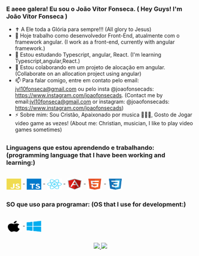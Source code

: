 ### E aeee galera! Eu sou o João Vítor Fonseca. ( Hey Guys! I'm João Vítor Fonseca )

- ✝️ A Ele toda a Glória para sempre!!! (All glory to Jesus)
- 🔭 Hoje trabalho como desenvolvedor Front-End, atualmente com o framework angular. (I work as a front-end, currently with angular framework.)
- 🌱 Estou estudando Typescript, angular, React. (I'm learning Typescript,angular,React.)
- 👯 Estou colaborando em um projeto de alocação em angular. (Collaborate on an allocation project using angular)
- 📫 Para falar comigo, entre em contato pelo email: jvl10fonseca@gmail.com ou pelo insta @joaofonsecads: https://www.instagram.com/joaofonsecads. (Contact me by email:jvl10fonseca@gmail.com or instagram: @joaofonsecads: https://www.instagram.com/joaofonsecads)
- ⚡ Sobre mim: Sou Cristão, Apaixonado por musica 🎸🎹🥁, Gosto de Jogar video game as vezes! (About me: Christian, musician, I like to play video games sometimes)


##
### Linguagens que estou aprendendo e trabalhando: (programming language that I have been working and learning:)

<div style="display: inline_block"><br>
  <img align="center" alt="FonsecaLDS-Js" height="30" width="40" src="https://raw.githubusercontent.com/devicons/devicon/master/icons/javascript/javascript-plain.svg"> -
  <img align="center" alt="FonsecaLDS-Ts" height="30" width="40" src="https://raw.githubusercontent.com/devicons/devicon/master/icons/typescript/typescript-plain.svg"> -
  <img align="center" alt="FonsecaLDS-React" height="30" width="40" src="https://raw.githubusercontent.com/devicons/devicon/master/icons/react/react-original.svg"> -
  <img align="center" alt="FonsecaLDS-angular" height="30" width="40" src="https://raw.githubusercontent.com/devicons/devicon/master/icons/angularjs/angularjs-original.svg"> -
  <img align="center" alt="FonsecaLDS-HTML" height="30" width="40" src="https://raw.githubusercontent.com/devicons/devicon/master/icons/html5/html5-original.svg"> -
  <img align="center" alt="FonsecaLDS-CSS" height="30" width="40" src="https://raw.githubusercontent.com/devicons/devicon/master/icons/css3/css3-original.svg">
</div>

##
### SO que uso para programar: (OS that I use for development:)
<div style="display: inline_block"><br>
<img align="center" alt="FonsecaLDS-apple" height="30" width="40" src="https://raw.githubusercontent.com/devicons/devicon/master/icons/apple/apple-original.svg"> -
<img align="center" alt="FonsecaLDS-windows" height="30" width="40" src="https://raw.githubusercontent.com/devicons/devicon/master/icons/windows8/windows8-original.svg">
</div>

##

<div align="center">
  <a href="https://github.com/FonsecaLDS">
  <img height="150em" src="https://github-readme-stats.vercel.app/api?username=FonsecaLDS&show_icons=true&theme=dracula&include_all_commits=true&count_private=true"/>
  <img height="150em" src="https://github-readme-stats.vercel.app/api/top-langs/?username=FonsecaLDS&layout=compact&langs_count=7&theme=dracula"/>
</div>


  


